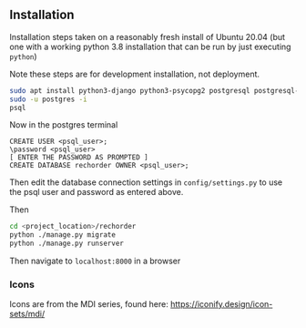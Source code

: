 ## Installation

Installation steps taken on a reasonably fresh install of Ubuntu 20.04 
(but one with a working python 3.8 installation that can be run by just 
executing `python`)

Note these steps are for development installation, not deployment.

```bash
sudo apt install python3-django python3-psycopg2 postgresql postgresql-contrib
sudo -u postgres -i
psql
```

Now in the postgres terminal

```
CREATE USER <psql_user>;
\password <psql_user>
[ ENTER THE PASSWORD AS PROMPTED ]
CREATE DATABASE rechorder OWNER <psql_user>; 
``` 

Then edit the database connection settings in `config/settings.py`
to use the psql user and password as entered above.

Then 
```bash
cd <project_location>/rechorder
python ./manage.py migrate
python ./manage.py runserver
``` 

Then navigate to `localhost:8000` in a browser

### Icons

Icons are from the MDI series, found here: https://iconify.design/icon-sets/mdi/

